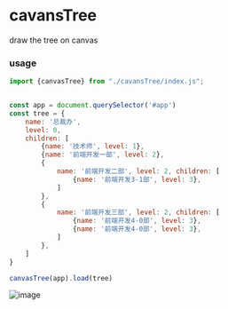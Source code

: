 # cavansTree
draw the  tree  on canvas


### usage

```js
import {canvasTree} from "./cavansTree/index.js";


const app = document.querySelector('#app')
const tree = {
    name: '总裁办',
    level: 0,
    children: [
        {name: '技术师', level: 1},
        {name: '前端开发一部', level: 2},
        {
            name: '前端开发二部', level: 2, children: [
                {name: '前端开发3-1部', level: 3},
            ]
        },
        {
            name: '前端开发三部', level: 2, children: [
                {name: '前端开发4-0部', level: 3},
                {name: '前端开发4-0部', level: 3},
            ]
        },
    ]
}

canvasTree(app).load(tree)
```

![image](https://user-images.githubusercontent.com/7620293/177822526-e88d793a-3f2b-4378-92de-3623c97c0e79.png)



